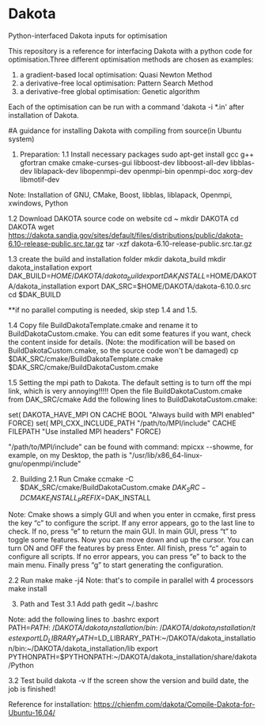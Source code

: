 # Dakota
Python-interfaced Dakota inputs for optimisation

This repository is a reference for interfacing Dakota with a python code for optimisation.Three different optimisation methods are chosen as examples:
1. a gradient-based local optimisation: Quasi Newton Method
2. a derivative-free local optimisation: Pattern Search Method
3. a derivative-free global optimisation: Genetic algorithm

Each of the optimisation can be run with a command 'dakota -i *.in' after installation of Dakota.

#A guidance for installing Dakota with compiling from source(in Ubuntu system)

1. Preparation:
1.1 Install necessary packages
sudo apt-get install gcc g++ gfortran cmake cmake-curses-gui libboost-dev libboost-all-dev libblas-dev liblapack-dev libopenmpi-dev openmpi-bin openmpi-doc xorg-dev libmotif-dev

Note: Installation of GNU, CMake, Boost, libblas, liblapack, Openmpi, xwindows, Python

1.2 Download DAKOTA source code on website
cd ~
mkdir DAKOTA
cd DAKOTA
wget https://dakota.sandia.gov/sites/default/files/distributions/public/dakota-6.10-release-public.src.tar.gz
tar -xzf dakota-6.10-release-public.src.tar.gz 

1.3 create the build and installation folder
mkdir dakota_build
mkdir dakota_installation
export DAK_BUILD=$HOME/DAKOTA/dakota_build
export DAK_INSTALL=$HOME/DAKOTA/dakota_installation
export DAK_SRC=$HOME/DAKOTA/dakota-6.10.0.src
cd $DAK_BUILD 

**if no parallel computing is needed, skip step 1.4 and 1.5.

1.4 Copy file BuildDakotaTemplate.cmake and rename it to BuildDakotaCustom.cmake. You can edit some features if you want, check the content inside for details.
(Note: the modification will be based on BuildDakotaCustom.cmake, so the source code won't be damaged)
cp $DAK_SRC/cmake/BuildDakotaTemplate.cmake $DAK_SRC/cmake/BuildDakotaCustom.cmake 

1.5 Setting the mpi path to Dakota. The default setting is to turn off the mpi link, which is very annoying!!!!!
Open the file BuildDakotaCustom.cmake from DAK_SRC/cmake
Add the following lines to BuildDakotaCustom.cmake:

set( DAKOTA_HAVE_MPI ON 
     CACHE BOOL "Always build with MPI enabled" FORCE)
set( MPI_CXX_INCLUDE_PATH
     "/path/to/MPI/include"
     CACHE FILEPATH "Use installed MPI headers" FORCE)

"/path/to/MPI/include" can be found with command: mpicxx --showme, for example, on my Desktop, the path is "/usr/lib/x86_64-linux-gnu/openmpi/include"

2. Building
2.1 Run Cmake
ccmake -C $DAK_SRC/cmake/BuildDakotaCustom.cmake $DAK_SRC -DCMAKE_INSTALL_PREFIX=$DAK_INSTALL 

Note:
Cmake shows a simply GUI and when you enter in ccmake, first press the key “c” to configure the script.
If any error appears, go to the last line to check. If no, press “e” to return the main GUI.
In main GUI, press “t” to toggle some features. Now you can move down and up the cursor. You can turn ON and OFF the features by press Enter.
All finish, press “c” again to configure all scripts. If no error appears, you can press “e” to back to the main menu.
Finally press “g” to start generating the configuration.

2.2 Run make
make -j4
Note: that's to compile in parallel with 4 processors
make install

3. Path and Test
3.1 Add path
gedit ~/.bashrc

Note: add the following lines to .bashrc
export PATH=$PATH:~/DAKOTA/dakota_installation/bin:~/DAKOTA/dakota_installation/test
export LD_LIBRARY_PATH=$LD_LIBRARY_PATH:~/DAKOTA/dakota_installation/bin:~/DAKOTA/dakota_installation/lib
export PYTHONPATH=$PYTHONPATH:~/DAKOTA/dakota_installation/share/dakota/Python

3.2 Test build
dakota -v
If the screen show the version and build date, the job is finished!

Reference for installation: https://chienfm.com/dakota/Compile-Dakota-for-Ubuntu-16.04/
